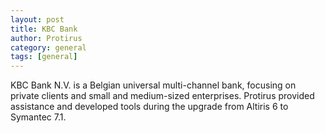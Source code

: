 ```yaml
---
layout: post
title: KBC Bank
author: Protirus
category: general
tags: [general]
---
```


KBC Bank N.V. is a Belgian universal multi-channel bank, focusing on private clients and small and medium-sized enterprises. Protirus provided assistance and developed tools during the upgrade from Altiris 6 to Symantec 7.1.
